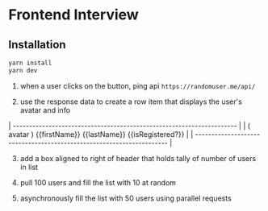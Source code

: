 # Frontend Interview

## Installation

```sh
yarn install
yarn dev
```

1. when a user clicks on the button, ping api `https://randomuser.me/api/`

2. use the response data to create a row item that displays the user's avatar and info

| --------------------------------------------------------------------- |
| ( avatar ) {{firstName}} {{lastName}}              {{isRegistered?}}  |
| --------------------------------------------------------------------- |

3. add a box aligned to right of header that holds tally of number of users in list

4. pull 100 users and fill the list with 10 at random

5. asynchronously fill the list with 50 users using parallel requests
